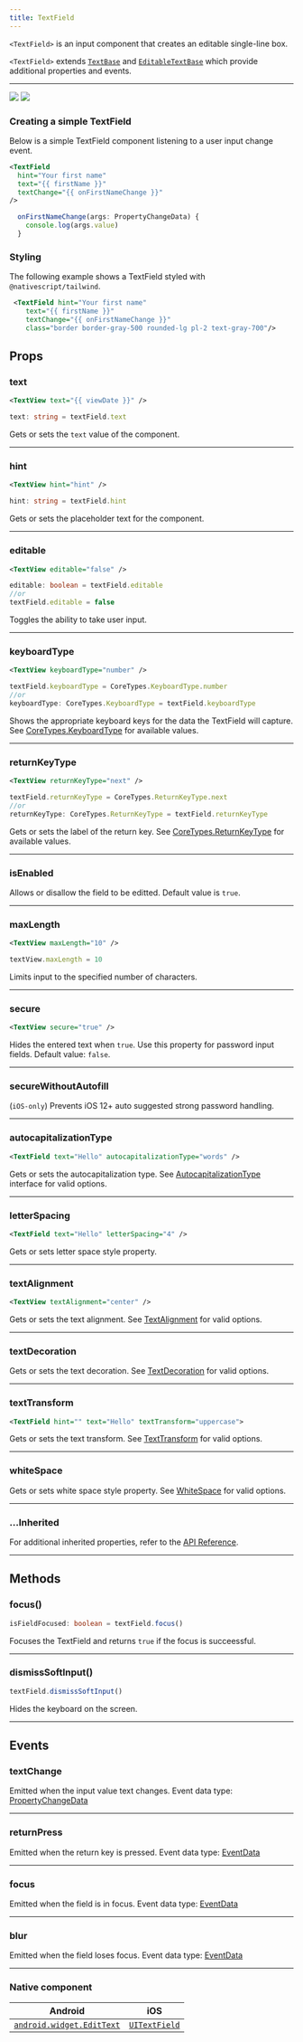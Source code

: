 ```yaml
---
title: TextField
---
```


`<TextField>` is an input component that creates an editable single-line box.

`<TextField>` extends [`TextBase`](https://docs.nativescript.org/api-reference/classes/textbase) and [`EditableTextBase`](https://docs.nativescript.org/api-reference/classes/editabletextbase) which provide additional properties and events.

---

<DeviceFrame type="ios">
<img  src="https://raw.githubusercontent.com/nativescript-vue/nativescript-vue-ui-tests/master/screenshots/ios-simulator103iPhone6/TextField.png"/>
</DeviceFrame>
<DeviceFrame type="android">
<img src="https://raw.githubusercontent.com/nativescript-vue/nativescript-vue-ui-tests/master/screenshots/android23/TextField.png" />
</DeviceFrame>

### Creating a simple TextField

Below is a simple TextField component listening to a user input change event.

<!-- /// flavor plain -->

```xml
<TextField
  hint="Your first name"
  text="{{ firstName }}"
  textChange="{{ onFirstNameChange }}"
/>
```

```ts
  onFirstNameChange(args: PropertyChangeData) {
    console.log(args.value)
  }
```

<!-- ///

/// flavor angular

```xml
<TextField
  hint="Enter Date"
  secure="false"
  keyboardType="datetime"
  returnKeyType="done"
  autocorrect="false"
  maxLength="10"
  [text]="name"
  (returnPress)="onReturnPress($event)"
  (focus)="onFocus($event)"
  (blur)="onBlur($event)"
>
</TextField>
```

```ts
import { Component } from '@angular/core'
import { TextField, Utils } from '@nativescript/core'

@Component({
  moduleId: module.id,
  templateUrl: './usage.component.html'
})
export class UsageComponent {
  name = ''

  onReturnPress(args) {
    // returnPress event will be triggered when user submits a value
    const textField = args.object as TextField

    // Gets or sets the placeholder text.
    console.log(textField.hint)
    // Gets or sets the input text.
    console.log(textField.text)
    // Gets or sets the secure option (e.g. for passwords).
    console.log(textField.secure)
    // Gets or sets the secure without autofill for iOS 12+ (e.g. for passwords).
    console.log(textField.secureWithoutAutofill)
    // Gets or sets the soft keyboard type. Options: "datetime" | "phone" | "number" | "url" | "email"
    console.log(textField.keyboardType)
    // Gets or sets the soft keyboard return key flavor. Options: "done" | "next" | "go" | "search" | "send"
    console.log(textField.returnKeyType)
    // Gets or sets the autocapitalization type. Options: "none" | "words" | "sentences" | "allcharacters"
    console.log(textField.autocapitalizationType)
    // Gets or sets a value indicating when the text property will be updated.
    console.log(textField.updateTextTrigger)
    // Gets or sets whether the instance is editable.
    console.log(textField.editable)
    // Enables or disables autocorrection.
    console.log(textField.autocorrect)
    // Limits input to a certain number of characters.
    console.log(textField.maxLength)

    Utils.setTimeout(() => {
      textField.dismissSoftInput() // Hides the soft input method, usually a soft keyboard.
    }, 100)
  }

  onFocus(args) {
    // focus event will be triggered when the users enters the TextField
    const textField = args.object as TextField
  }

  onBlur(args) {
    // blur event will be triggered when the user leaves the TextField
    const textField = args.object as TextField
  }
}
```

///

/// flavor vue

```xml
<TextField :text="textFieldValue" hint="Enter text..." />
```

`<TextField>` provides two-way data binding using `v-model`.

```xml
<TextField v-model="textFieldValue" />
```

///

/// flavor svelte

```tsx
<textField text="{textFieldValue}" hint="Enter text..." />
```

`<textField>` provides two-way data binding using `bind`.

```xml
<textField bind:text="{textFieldValue}" />
```

///

/// flavor react

```tsx
<textField text={textFieldValue} hint="Enter text..." />
```

/// -->

### Styling

The following example shows a TextField styled with `@nativescript/tailwind`.

```xml
 <TextField hint="Your first name"
    text="{{ firstName }}"
    textChange="{{ onFirstNameChange }}"
    class="border border-gray-500 rounded-lg pl-2 text-gray-700"/>
```

## Props

### text

```xml
<TextView text="{{ viewDate }}" />
```

```ts
text: string = textField.text
```

Gets or sets the `text` value of the component.

---

### hint

```xml
<TextView hint="hint" />
```

```ts
hint: string = textField.hint
```

Gets or sets the placeholder text for the component.

---

### editable

```xml
<TextView editable="false" />
```

```ts
editable: boolean = textField.editable
//or
textField.editable = false
```

Toggles the ability to take user input.

---

### keyboardType

```xml
<TextView keyboardType="number" />
```

```ts
textField.keyboardType = CoreTypes.KeyboardType.number
//or
keyboardType: CoreTypes.KeyboardType = textField.keyboardType
```

Shows the appropriate keyboard keys for the data the TextField will capture. See [CoreTypes.KeyboardType](https://docs.nativescript.org/api-reference/modules/coretypes.keyboardtype) for available values.

---

### returnKeyType

```xml
<TextView returnKeyType="next" />
```

```ts
textField.returnKeyType = CoreTypes.ReturnKeyType.next
//or
returnKeyType: CoreTypes.ReturnKeyType = textField.returnKeyType
```

Gets or sets the label of the return key. See [CoreTypes.ReturnKeyType](https://docs.nativescript.org/api-reference/modules/coretypes.returnkeytype) for available values.

---

### isEnabled

Allows or disallow the field to be editted. Default value is `true`.

---

### maxLength

```xml
<TextView maxLength="10" />
```

```ts
textView.maxLength = 10
```

Limits input to the specified number of characters.

---

### secure

```xml
<TextView secure="true" />
```

Hides the entered text when `true`. Use this property for password input fields. Default value: `false`.

---

### secureWithoutAutofill

(`iOS-only`) Prevents iOS 12+ auto suggested strong password handling.

---

### autocapitalizationType

```xml
<TextField text="Hello" autocapitalizationType="words" />
```

Gets or sets the autocapitalization type. See [AutocapitalizationType](https://docs.nativescript.org/api-reference/modules/coretypes.autocapitalizationtype) interface for valid options.

---

### letterSpacing

```xml
<TextField text="Hello" letterSpacing="4" />
```

Gets or sets letter space style property.

---

<!-- Is the lineHeight necessary for a TextField -->
<!-- ### lineHeight
```xml
<TextField text="Hello" lineHeight="4" />
```
Gets or sets line height style property.

--- -->

### textAlignment

```xml
<TextView textAlignment="center" />
```

Gets or sets the text alignment. See [TextAlignment](https://docs.nativescript.org/api-reference/modules/coretypes.textalignment) for valid options.

---

### textDecoration

Gets or sets the text decoration. See [TextDecoration](https://docs.nativescript.org/api-reference/modules/coretypes.textdecoration) for valid options.

---

### textTransform

```xml
<TextField hint="" text="Hello" textTransform="uppercase">
```

Gets or sets the text transform. See [TextTransform](https://docs.nativescript.org/api-reference/modules/coretypes.texttransform) for valid options.

---

### whiteSpace

Gets or sets white space style property. See [WhiteSpace](https://docs.nativescript.org/api-reference/modules/coretypes.whitespace) for valid options.

---

### ...Inherited

For additional inherited properties, refer to the [API Reference](https://docs.nativescript.org/api-reference/classes/textfield).

---

## Methods

### focus()

```ts
isFieldFocused: boolean = textField.focus()
```

Focuses the TextField and returns `true` if the focus is succeessful.

---

### dismissSoftInput()

```ts
textField.dismissSoftInput()
```

Hides the keyboard on the screen.

---

## Events

### textChange

Emitted when the input value text changes. Event data type: [PropertyChangeData](https://docs.nativescript.org/api-reference/interfaces/propertychangedata)

---

### returnPress

Emitted when the return key is pressed. Event data type: [EventData](https://docs.nativescript.org/api-reference/interfaces/eventdata)

---

### focus

Emitted when the field is in focus. Event data type: [EventData](https://docs.nativescript.org/api-reference/interfaces/eventdata)

---

### blur

Emitted when the field loses focus. Event data type: [EventData](https://docs.nativescript.org/api-reference/interfaces/eventdata)

---

### Native component

| Android                                                                                           | iOS                                                                          |
| ------------------------------------------------------------------------------------------------- | ---------------------------------------------------------------------------- |
| [`android.widget.EditText`](https://developer.android.com/reference/android/widget/EditText.html) | [`UITextField`](https://developer.apple.com/documentation/uikit/uitextfield) |

